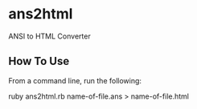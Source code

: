ans2html
========

ANSI to HTML Converter

How To Use
--------

From a command line, run the following:

ruby ans2html.rb name-of-file.ans > name-of-file.html